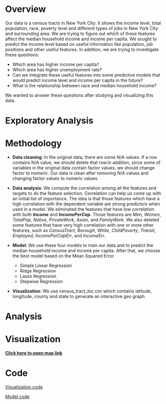 # Overview
  Our data is a census tracts in New York City. It shows the income level, total population, race, poverty level and different types of jobs in New York City and surrounding area. We are trying to figure out which of these features affect the median household income and income per capita. We sought to predict the income level based on useful information like population, job positions and other useful features. In addition, we are trying to investigate these questions:
  - Which area has higher income per capita?
  - Which area has higher unemployment rate?
  - Can we integrate these useful features into some predictive models that would predict income level and income per capita in the future?
  - What is the relationship between race and median household income?

  We wanted to answer these questions after studying and visualizing this data.

# Exploratory Analysis


# Methodology
  - **Data cleaning**: In the original data, there are some N/A values. If a row contains N/A value, we should delete that row.In addition, since some of variables in the original data contain factor values, we should change factor to numeric. Our data is clean after removing N/A values and changing factor values to numeric values.

  - **Data analysis**: We compute the correlation among all the features and targets to do the feature selection. Correlation can help us come up with an initial list of importance. The idea is that those features which have a high correlation with the dependent variable are strong predictors when used in a model. We eliminated the features that have low correlation with both **_Income_** and **_IncomePerCap_**. Those features are _Men_, _Women_, _TotalPop_, _Native_, _PrivateWork_, _Asian_, and _FamilyWork_. We also deleted some features that have very high correlation with one or more other features, such as _CensusTract_, _Borough_, _White_, _ChildPoverty_, _Transit_, _Employed_, _IncomePerCapErr_, and _IncomeErr_.

  - **Model**: We use these four models to train our data and to predict the median household income and income per capita. After that, we choose the best model based on the Mean Squared Error.
    - Simple Linear Regression
    - Ridge Regression
    - Lasso Regression
    - Stepwise Regression
  
  - **Visualization**: We use census_tract_loc.csv which contains latitude, longitude, county and state to generate an interactive geo graph.

# Analysis

# Visualization
  [**Click here to open map link**](https://kzhang49.github.io/data2020-midterm-project/map.html)


# Code
  [Visualization code](https://github.com/kzhang49/data2020-midterm-project/blob/master/geograph.Rmd)
  
  [Model code](https://github.com/kzhang49/data2020-midterm-project/blob/master/midterm_project.Rmd)
